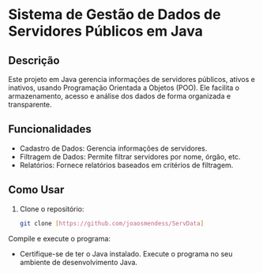 # Sistema de Gestão de Dados de Servidores Públicos em Java

## Descrição
Este projeto em Java gerencia informações de servidores públicos, ativos e inativos, usando Programação Orientada a Objetos (POO). Ele facilita o armazenamento, acesso e análise dos dados de forma organizada e transparente.

## Funcionalidades
- Cadastro de Dados: Gerencia informações de servidores.
- Filtragem de Dados: Permite filtrar servidores por nome, órgão, etc.
- Relatórios: Fornece relatórios baseados em critérios de filtragem.

## Como Usar
1. Clone o repositório:
   ```bash
   git clone [https://github.com/joaosmendess/ServData]
Compile e execute o programa:
- Certifique-se de ter o Java instalado.
Execute o programa no seu ambiente de desenvolvimento Java.
